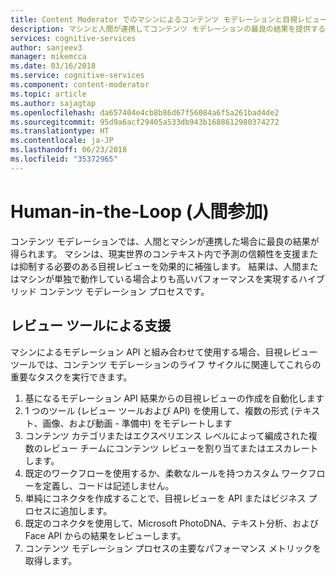 ```yaml
---
title: Content Moderator でのマシンによるコンテンツ モデレーションと目視レビュー | Microsoft Docs
description: マシンと人間が連携してコンテンツ モデレーションの最良の結果を提供する方法
services: cognitive-services
author: sanjeev3
manager: mikemcca
ms.date: 03/16/2018
ms.service: cognitive-services
ms.component: content-moderator
ms.topic: article
ms.author: sajagtap
ms.openlocfilehash: da657404e4cb8b86d67f56084a6f5a261bad4de2
ms.sourcegitcommit: 95d9a6acf29405a533db943b1688612980374272
ms.translationtype: HT
ms.contentlocale: ja-JP
ms.lasthandoff: 06/23/2018
ms.locfileid: "35372965"
---
```

# <a name="human-in-the-loop"></a>Human-in-the-Loop (人間参加)

コンテンツ モデレーションでは、人間とマシンが連携した場合に最良の結果が得られます。 マシンは、現実世界のコンテキスト内で予測の信頼性を支援または抑制する必要のある目視レビューを効果的に補強します。 結果は、人間またはマシンが単独で動作している場合よりも高いパフォーマンスを実現するハイブリッド コンテンツ モデレーション プロセスです。

## <a name="how-the-review-tool-helps"></a>レビュー ツールによる支援 ##

マシンによるモデレーション API と組み合わせて使用する場合、目視レビュー ツールでは、コンテンツ モデレーションのライフ サイクルに関連してこれらの重要なタスクを実行できます。

1. 基になるモデレーション API 結果からの目視レビューの作成を自動化します
2. 1 つのツール (レビュー ツールおよび API) を使用して、複数の形式 (テキスト、画像、および動画 - 準備中) をモデレートします
3. コンテンツ カテゴリまたはエクスペリエンス レベルによって編成された複数のレビュー チームにコンテンツ レビューを割り当てまたはエスカレートします。
4. 既定のワークフローを使用するか、柔軟なルールを持つカスタム ワークフローを定義し、コードは記述しません。
5. 単純にコネクタを作成することで、目視レビューを API またはビジネス プロセスに追加します。
6. 既定のコネクタを使用して、Microsoft PhotoDNA、テキスト分析、および Face API からの結果をレビューします。
7. コンテンツ モデレーション プロセスの主要なパフォーマンス メトリックを取得します。
